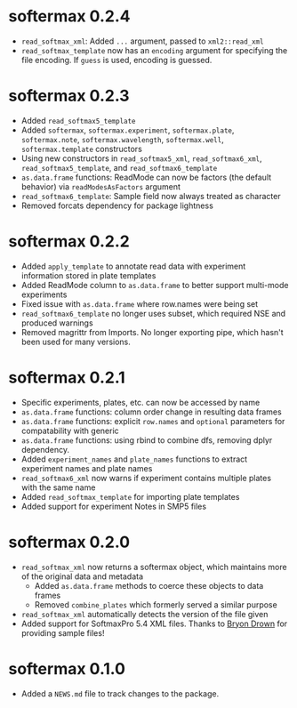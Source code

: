 # softermax 0.2.4

* `read_softmax_xml`: Added `...` argument, passed to `xml2::read_xml`
* `read_softmax_template` now has an `encoding` argument for specifying the file encoding. If `guess` is used, encoding is guessed.


# softermax 0.2.3

* Added `read_softmax5_template`
* Added `softermax`, `softermax.experiment`, `softermax.plate`, `softermax.note`, `softermax.wavelength`, `softermax.well`, `softermax.template` constructors
* Using new constructors in `read_softmax5_xml`, `read_softmax6_xml`, `read_softmax5_template`, and `read_softmax6_template`
* `as.data.frame` functions: ReadMode can now be factors (the default behavior) via `readModesAsFactors` argument
* `read_softmax6_template`: Sample field now always treated as character
* Removed forcats dependency for package lightness


# softermax 0.2.2

* Added `apply_template` to annotate read data with experiment information stored in plate templates
* Added ReadMode column to `as.data.frame` to better support multi-mode experiments
* Fixed issue with `as.data.frame` where row.names were being set
* `read_softmax6_template` no longer uses subset, which required NSE and produced warnings
* Removed magrittr from Imports. No longer exporting pipe, which hasn't been used for many versions.


# softermax 0.2.1

* Specific experiments, plates, etc. can now be accessed by name
* `as.data.frame` functions: column order change in resulting data frames
* `as.data.frame` functions: explicit `row.names` and `optional` parameters for compatability with generic
* `as.data.frame` functions: using rbind to combine dfs, removing dplyr dependency.
* Added `experiment_names` and `plate_names` functions to extract experiment names and plate names
* `read_softmax6_xml` now warns if experiment contains multiple plates with the same name
* Added `read_softmax_template` for importing plate templates
* Added support for experiment Notes in SMP5 files


# softermax 0.2.0

* `read_softmax_xml` now returns a softermax object, which maintains more of the original data and metadata
    * Added `as.data.frame` methods to coerce these objects to data frames
    * Removed `combine_plates` which formerly served a similar purpose
* `read_softmax_xml` automatically detects the version of the file given
* Added support for SoftmaxPro 5.4 XML files. Thanks to [Bryon Drown](https://github.com/bdrown) for providing sample files!


# softermax 0.1.0

* Added a `NEWS.md` file to track changes to the package.
